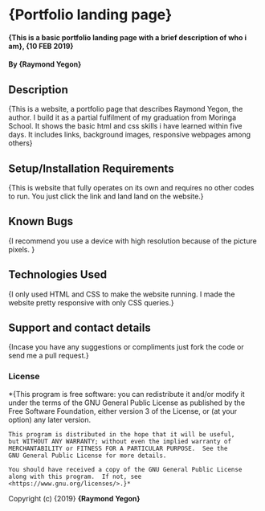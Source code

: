 # {Portfolio landing page}
#### {This is a basic portfolio landing page with a brief description of who i am}, {10 FEB 2019}
#### By **{Raymond Yegon}**
## Description
{This is a website, a portfolio page that describes Raymond Yegon, the author. I build it as a partial fulfilment of my graduation from Moringa School. It shows the basic html and css skills i have learned within five days. It includes links, background images, responsive webpages among others}
## Setup/Installation Requirements
{This is website that fully operates on its own and requires no other codes to run. You just click the link and land land on the website.}
## Known Bugs
{I recommend you use a device with high resolution because of the picture pixels. }
## Technologies Used
{I only used HTML and CSS to make the website running. I made the website pretty responsive with only CSS queries.}
## Support and contact details
{Incase you have any suggestions or compliments just fork the code or send me a pull request.}
### License
*{This program is free software: you can redistribute it and/or modify
    it under the terms of the GNU General Public License as published by
    the Free Software Foundation, either version 3 of the License, or
    (at your option) any later version.

    This program is distributed in the hope that it will be useful,
    but WITHOUT ANY WARRANTY; without even the implied warranty of
    MERCHANTABILITY or FITNESS FOR A PARTICULAR PURPOSE.  See the
    GNU General Public License for more details.

    You should have received a copy of the GNU General Public License
    along with this program.  If not, see <https://www.gnu.org/licenses/>.}*
Copyright (c) {2019} **{Raymond Yegon}**
